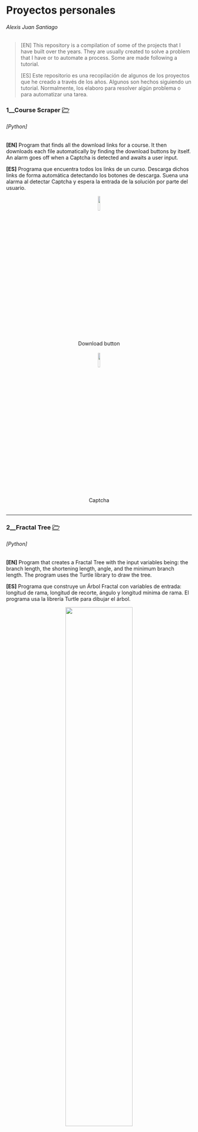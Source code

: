 # Proyectos personales
######  Alexis Juan Santiago


> [EN] This repository is a compilation of some of the projects that I have built over the years. They are usually created to solve a problem that I have or to automate a process. Some are made following a tutorial. 
> 
> [ES] Este repositorio es una recopilación de algunos de los proyectos que he creado a través de los años. Algunos son hechos siguiendo un tutorial. Normalmente, los elaboro para resolver algún problema o para automatizar una tarea.




### 1__Course Scraper [🗁](/CourseScraper)
###### *[Python]*

**[EN]** Program that finds all the download links for a course. It then downloads each file automatically by finding the download buttons by itself. An alarm goes off when a Captcha is detected and awaits a user input.

**[ES]** Programa que encuentra todos los links de un curso. Descarga dichos links de forma automática detectando los botones de descarga. Suena una alarma al detectar Captcha y espera la entrada de la solución por parte del usuario.

<div align="center"><img align="center" src="/CourseScraper/buttonnt.jpg" width="10%"></div>
<div align="center">Download button</div></br>
<div align="center"><img align="center" src="/CourseScraper/captcha.jpg" width="10%"></div>
<div align="center">Captcha</div></br>


_________________________________________________

### 2__Fractal Tree [🗁](/FractalTree)
###### *[Python]*


**[EN]** Program that creates a Fractal Tree with the input variables being: the branch length, the shortening length, angle, and the minimum branch length. The program uses the Turtle library to draw the tree.

**[ES]** Programa que construye un Árbol Fractal con variables de entrada: longitud de rama, longitud de recorte, ángulo y longitud mínima de rama. El programa usa la librería Turtle para dibujar el árbol.

<div align="center"><img align="center" src="/FractalTree/50_10_30.png" width="60%"></div>
<div align="center">Fractal Tree with initial values: 50, 1, 30</div></br>
<div align="center"><img align="center" src="/FractalTree/40_4.5_20.png" width="60%"></div>
<div align="center">Fractal Tree with initial values: 40, 4.5, 20</div></br>
<div align="center"><img align="center" src="/FractalTree/40_4.5_30.png" width="60%"></div>
<div align="center">Fractal Tree with initial values: 40, 4.5, 30</div></br>
<div align="center"><img align="center" src="/FractalTree/50_5_30.png" width="60%"></div>
<div align="center">Fractal Tree with initial values: 50, 5, 30</div></br>
<div align="center"><img align="center" src="/FractalTree/50_4_30.png" width="60%"></div>
<div align="center">Fractal Tree with initial values: 50, 4, 30</div></br>

_________________________________________________

### 3__Colores [🗁](/Colores)
###### *[HTML, JavaScript, CSS]*


**[EN]** Simple web page that generates a random gradient background on start and upon clicking the "Generate" button. The background gets updated using Javascript and the new color values are displayed in the central box in RGB, HEX and CMYK.

**[ES]** Página web simple que genera un fondo degradado al iniciarse y al hacer clic en el botón "Generate". El fondo se actualiza con Javascript y los valores del nuevo color se muestran en la caja central en RGB, HEX y CMYK. 

<div align="center"><img align="center" src="/Colores/Colores_1.png" width="60%"></div>
<div align="center">Degradado</div></br>

<div align="center"><img align="center" src="/Colores/Colores_2.png" width="60%"></div>
<div align="center">Degradado</div></br>

<div align="center"><img align="center" src="/Colores/Colores_3.png" width="60%"></div>
<div align="center">Color sólido</div></br>

_________________________________________________

### 4__Canada Flag [🗁](/CanadaFlag)
###### *[Python]*

**[EN]** Program that generates a new image with the median RGB values of different similar-sized images. OS, Numpy and PIL libraries are used. The project name comes from the fact that I used flags from the Canadian Provincies and Territories as my working examples.

**[ES]** Programa que genera una imagen nueva con los valores RGB medios de diferentes imágenes (dimensiones similares). Se utilizan las librerías OS, Numpy, PIL. El nombre del proyecto viene del hecho que uso las banderas de las provincias y territorios de Canadá como ejemplos de trabajo.


<div align="center"><img align="center" src="/CanadaFlag/flags/a (1).png" width="60%"></div>
<div align="center">British Columbia's Flag</div></br>
<div align="center"><img align="center" src="/CanadaFlag/flags/a (4).png" width="60%"></div>
<div align="center">Nunavut's Flag</div></br>
<div align="center"><img align="center" src="/CanadaFlag/flags/a (5).png" width="60%"></div>
<div align="center">Manitoba's Flag</div></br>
<div align="center"><img align="center" src="/CanadaFlag/resultmed.png" width="60%"></div>
<div align="center">Median Flag</div></br>

_________________________________________________

### 5__Sierpiński triangle [🗁](/Sierpiński%20triangle)
###### *[Python]*

**[EN]** This program places 3 pixels that represent the 3 vertices of an equilateral triangle. It then proceeds to plot the position which is the midpoint between the current position and a random vertex.
The canvas dimensions, the number of iterations and the pixels color can be modified.

**[ES]** Este programa coloca 3 píxeles que representan los 3 vértices de un triángulo equilátero. Entonces se procede a pintar la posición que es el punto medio entre la posición actual y un vértice aleatorio.
Se pueden variar las dimensiones del lienzo, el número de iteraciones y el color de los píxeles.

<div align="center"><img align="center" src="/Sierpiński%20triangle/2000_1734_1000000_(255,0,0)%20(Personalizado).png" width="60%"></div>
<div align="center">Sierpiński triangle with initial values: 2000, 1000000, (255, 0, 0)</div></br>

<div align="center"><img align="center" src="/Sierpiński%20triangle/3000_2600_1500000_(200,100,50)%20(Personalizado).png" width="60%"></div>
<div align="center">Sierpiński triangle with initial values: 3000, 1500000, (200, 100, 50)</div></br>

<div align="center"><img align="center" src="/Sierpiński%20triangle/5000_4332_1500000_(0,100,100)%20(Personalizado).png " width="60%"></div>
<div align="center">Sierpiński triangle with initial values: 5000, 1500000, (0, 100, 100)</div></br>

> [Further reading](https://en.wikipedia.org/wiki/Sierpi%C5%84ski_triangle)

_________________________________________________

### 6__Snake [🗁](/Snake)
###### *[C#]*

**[EN]** Snake is a C# plug-in for Grasshopper (Rhinoceros 3D) that contains 3 functions: Clothoid Generator, Curve Straightener, Centroid Finder.
The first two functions were created to aid me during the Road Design Course that I took at the Slovak University of Technology in Bratislava.

**[ES]** Snake es un plug-in para Grasshopper (Rhinoceros 3D) programado en C# que contiene 3 funciones: Generador de Clotoides, Aplanador de Curvas y Buscador de Centroide.
Las dos primeras funciones las creé para ayudarme durante el curso de Diseño de Carreteras de la Universidad Eslovaca de Tecnología en Bratislava.

##### 6.1__Clothoid
**[EN]** Function that generates a Clothoid (Euler Spiral) that allows for a smooth transition between a straight line and a circumference arc.

**[ES]** Función que genera una Clotoide (Espiral de Euler) que permite una transición cómoda entre una recta i un arco de circunferencia.

<div align="center"><img align="center" src="/Snake/img/f6.PNG" width="60%"></div>
<div align="center">Grasshopper UI with the Clothoid component and its input and output variables</div></br>
<div align="center"><img align="center" src="/Snake/img/f7.PNG" width="60%"></div>
<div align="center">Rhino UI with the plotted Clothoid</div></br>
<div align="center"><img align="center" src="/Snake/img/f8.PNG" width="60%"></div>
<div align="center">Final assignment with a Clothoid that has been generated with this plugin</div></br>

>[Further reading](https://en.wikipedia.org/wiki/Euler_spiral)


##### 6.2__Straightener
**[EN]** Function that straightens a curve while maintaining the overall length.

**[ES]** Función que aplana una curva manteniendo su longitud.

<div align="center"><img align="center" src="/Snake/img/f2.PNG" width="60%"></div>
<div align="center">Grasshopper UI with the Curve Straightener component and its input and output variables</div></br>
<div align="center"><img align="center" src="/Snake/img/f3.PNG" width="60%"></div>
<div align="center">Rhino UI with the plotted original curve and the straightened one</div></br>
<div align="center"><img align="center" src="/Snake/img/f9.PNG" width="60%"></div>
<div align="center">Final assignment with a Straightened Curve that has been generated with this plugin</div></br>


##### 6.3__Centroid
**[EN]** Function that finds the centroid of multiple points.

**[ES]** Función que encuentra el centroide de múltiples puntos.

<div align="center"><img align="center" src="/Snake/img/f4.PNG" width="60%"></div>
<div align="center">Grasshopper UI with the Centroid component and its input and output variables</div></br>
<div align="center"><img align="center" src="/Snake/img/f5.PNG" width="60%"></div>
<div align="center">Rhino UI with the plotted points and centroid</div></br>

>[Further reading](https://en.wikipedia.org/wiki/Centroid)



_________________________________________________

### 7__ArchDownloader [🗁](/ArchDownloader)
###### *[PHP]*


**[EN]** Program that downloads all the pictures, renders and drawings from an Architecture page.

**[ES]** Programa que descarga todas las imágenes, renders y dibujos de una página de arquitectura.

<div align="center"><img align="center" src="/ArchDownloader/projects/Batch/87020-China-Resources-Tower/1 (Personalizado).jpg" width="60%"></div>
<div align="center">Imagen de muestra descargada del proyecto con índice 87020</div></br>


_________________________________________________
